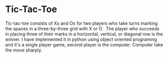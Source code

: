 # Tic-Tac-Toe
Tic-tac-toe consists of Xs and Os for two players who take turns marking the spaces in a three-by-three grid with X or O . The player who succeeds in placing three of their marks in a horizontal, vertical, or diagonal row is the winner. I have implemented it in python using object oriented programing and it's a single player game, second player is the computer. Computer take the move sharply.
